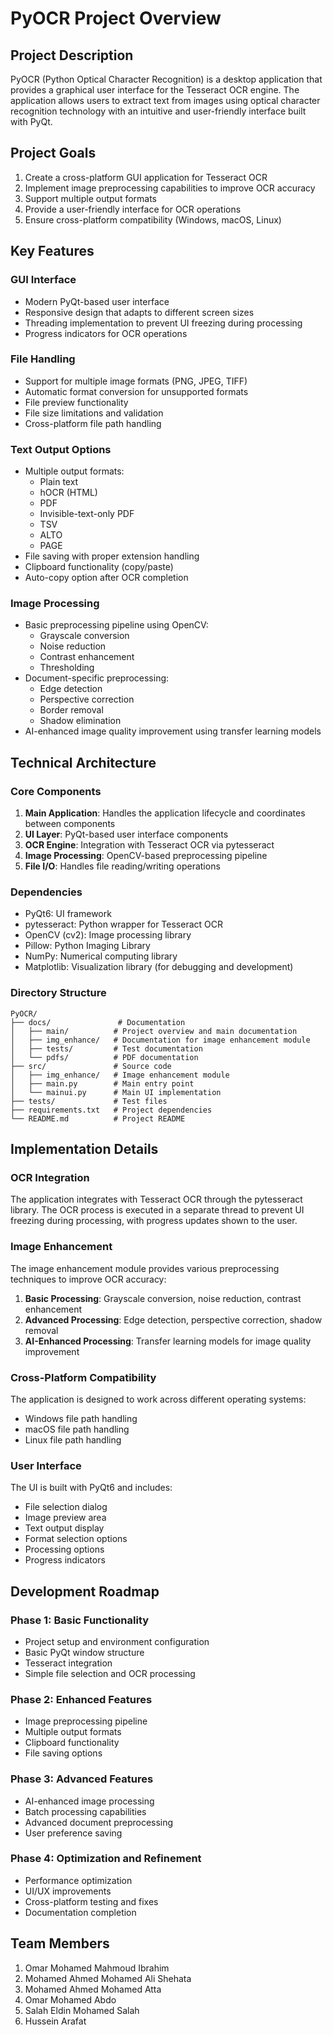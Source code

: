 # PyOCR Project Overview

## Project Description
PyOCR (Python Optical Character Recognition) is a desktop application that provides a graphical user interface for the Tesseract OCR engine. The application allows users to extract text from images using optical character recognition technology with an intuitive and user-friendly interface built with PyQt.

## Project Goals
1. Create a cross-platform GUI application for Tesseract OCR
2. Implement image preprocessing capabilities to improve OCR accuracy
3. Support multiple output formats
4. Provide a user-friendly interface for OCR operations
5. Ensure cross-platform compatibility (Windows, macOS, Linux)

## Key Features

### GUI Interface
- Modern PyQt-based user interface
- Responsive design that adapts to different screen sizes
- Threading implementation to prevent UI freezing during processing
- Progress indicators for OCR operations

### File Handling
- Support for multiple image formats (PNG, JPEG, TIFF)
- Automatic format conversion for unsupported formats
- File preview functionality
- File size limitations and validation
- Cross-platform file path handling

### Text Output Options
- Multiple output formats:
  - Plain text
  - hOCR (HTML)
  - PDF
  - Invisible-text-only PDF
  - TSV
  - ALTO
  - PAGE
- File saving with proper extension handling
- Clipboard functionality (copy/paste)
- Auto-copy option after OCR completion

### Image Processing
- Basic preprocessing pipeline using OpenCV:
  - Grayscale conversion
  - Noise reduction
  - Contrast enhancement
  - Thresholding
- Document-specific preprocessing:
  - Edge detection
  - Perspective correction
  - Border removal
  - Shadow elimination
- AI-enhanced image quality improvement using transfer learning models

## Technical Architecture

### Core Components
1. **Main Application**: Handles the application lifecycle and coordinates between components
2. **UI Layer**: PyQt-based user interface components
3. **OCR Engine**: Integration with Tesseract OCR via pytesseract
4. **Image Processing**: OpenCV-based preprocessing pipeline
5. **File I/O**: Handles file reading/writing operations

### Dependencies
- PyQt6: UI framework
- pytesseract: Python wrapper for Tesseract OCR
- OpenCV (cv2): Image processing library
- Pillow: Python Imaging Library
- NumPy: Numerical computing library
- Matplotlib: Visualization library (for debugging and development)

### Directory Structure
```
PyOCR/
├── docs/               # Documentation
│   ├── main/          # Project overview and main documentation
│   ├── img_enhance/   # Documentation for image enhancement module
│   ├── tests/         # Test documentation
│   └── pdfs/          # PDF documentation
├── src/               # Source code
│   ├── img_enhance/   # Image enhancement module
│   ├── main.py        # Main entry point
│   └── mainui.py      # Main UI implementation
├── tests/             # Test files
├── requirements.txt   # Project dependencies
└── README.md          # Project README
```

## Implementation Details

### OCR Integration
The application integrates with Tesseract OCR through the pytesseract library. The OCR process is executed in a separate thread to prevent UI freezing during processing, with progress updates shown to the user.

### Image Enhancement
The image enhancement module provides various preprocessing techniques to improve OCR accuracy:
1. **Basic Processing**: Grayscale conversion, noise reduction, contrast enhancement
2. **Advanced Processing**: Edge detection, perspective correction, shadow removal
3. **AI-Enhanced Processing**: Transfer learning models for image quality improvement

### Cross-Platform Compatibility
The application is designed to work across different operating systems:
- Windows file path handling
- macOS file path handling
- Linux file path handling

### User Interface
The UI is built with PyQt6 and includes:
- File selection dialog
- Image preview area
- Text output display
- Format selection options
- Processing options
- Progress indicators

## Development Roadmap

### Phase 1: Basic Functionality
- Project setup and environment configuration
- Basic PyQt window structure
- Tesseract integration
- Simple file selection and OCR processing

### Phase 2: Enhanced Features
- Image preprocessing pipeline
- Multiple output formats
- Clipboard functionality
- File saving options

### Phase 3: Advanced Features
- AI-enhanced image processing
- Batch processing capabilities
- Advanced document preprocessing
- User preference saving

### Phase 4: Optimization and Refinement
- Performance optimization
- UI/UX improvements
- Cross-platform testing and fixes
- Documentation completion

## Team Members
1. Omar Mohamed Mahmoud Ibrahim
2. Mohamed Ahmed Mohamed Ali Shehata
3. Mohamed Ahmed Mohamed Atta
4. Omar Mohamed Abdo
5. Salah Eldin Mohamed Salah
6. Hussein Arafat 